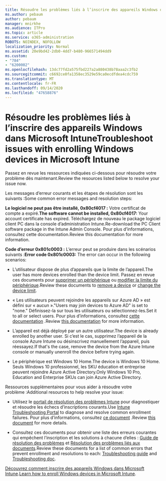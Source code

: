 ```yaml
---
title: Résoudre les problèmes liés à l’inscrire des appareils Windows dans Microsoft Intune
ms.author: pebaum
author: pebaum
manager: mnirkhe
ms.audience: ITPro
ms.topic: article
ms.service: o365-administration
ROBOTS: NOINDEX, NOFOLLOW
localization_priority: Normal
ms.assetid: 20e9bd42-2db0-4dd7-b480-966571494dd9
ms.custom:
- "784"
- "6200002"
ms.openlocfilehash: 13dc77fd2a575fbd227a2a880438b78aaa2c3fb2
ms.sourcegitcommit: c6692ce0fa1358ec3529e59ca0ecdfdea4cdc759
ms.translationtype: MT
ms.contentlocale: fr-FR
ms.lasthandoff: 09/14/2020
ms.locfileid: "47658876"
---
```

# <a name="troubleshoot-issues-with-enrolling-windows-devices-in-microsoft-intune"></a><span data-ttu-id="7bb9b-102">Résoudre les problèmes liés à l’inscrire des appareils Windows dans Microsoft Intune</span><span class="sxs-lookup"><span data-stu-id="7bb9b-102">Troubleshoot issues with enrolling Windows devices in Microsoft Intune</span></span>

<span data-ttu-id="7bb9b-103">Passez en revue les ressources indiquées ci-dessous pour résoudre votre problème dès maintenant.</span><span class="sxs-lookup"><span data-stu-id="7bb9b-103">Review the resources listed below to resolve your issue now.</span></span>
  
<span data-ttu-id="7bb9b-104">Les messages d’erreur courants et les étapes de résolution sont les suivants :</span><span class="sxs-lookup"><span data-stu-id="7bb9b-104">Some common error messages and resolution steps:</span></span>
  
 <span data-ttu-id="7bb9b-105">**Le logiciel ne peut pas être installé, 0x80cf4017 :** Votre certificat de compte a expiré.</span><span class="sxs-lookup"><span data-stu-id="7bb9b-105">**The software cannot be installed, 0x80cf4017:** Your account certificate has expired.</span></span> <span data-ttu-id="7bb9b-106">Téléchargez de nouveau le package logiciel client PC dans la console d’administration Intune.</span><span class="sxs-lookup"><span data-stu-id="7bb9b-106">Re-download the PC Client software package in the Intune Admin Console.</span></span> <span data-ttu-id="7bb9b-107">Pour plus d’informations, consultez cette documentation.</span><span class="sxs-lookup"><span data-stu-id="7bb9b-107">Review this documentation for more information.</span></span>
  
 <span data-ttu-id="7bb9b-108">**Code d’erreur 0x801c0003 :** L’erreur peut se produire dans les scénarios suivants :</span><span class="sxs-lookup"><span data-stu-id="7bb9b-108">**Error code 0x801c0003:** The error can occur in the following scenarios:</span></span>
  
-  <span data-ttu-id="7bb9b-109">L’utilisateur dispose de plus d’appareils que la limite de l’appareil.</span><span class="sxs-lookup"><span data-stu-id="7bb9b-109">The user has more devices enrolled than the device limit.</span></span> <span data-ttu-id="7bb9b-110">Passez en revue ces documents pour [supprimer un périphérique](https://docs.microsoft.com/intune/devices-wipe) ou [modifier la limite du périphérique](https://docs.microsoft.com/intune/enrollment-restrictions-set#set-device-limit-restrictions).</span><span class="sxs-lookup"><span data-stu-id="7bb9b-110">Review these documents to [remove a device](https://docs.microsoft.com/intune/devices-wipe) or [change the device limit](https://docs.microsoft.com/intune/enrollment-restrictions-set#set-device-limit-restrictions).</span></span>

-  <span data-ttu-id="7bb9b-111">« Les utilisateurs peuvent rejoindre les appareils sur Azure AD » est défini sur « aucun ».</span><span class="sxs-lookup"><span data-stu-id="7bb9b-111">"Users may join devices to Azure AD" is set to "none."</span></span> <span data-ttu-id="7bb9b-112">Définissez-la sur tous les utilisateurs ou sélectionnez-les.</span><span class="sxs-lookup"><span data-stu-id="7bb9b-112">Set it to all or select users.</span></span> <span data-ttu-id="7bb9b-113">Pour plus d’informations, consultez [cette documentation](https://docs.microsoft.com/azure/active-directory/device-management-azure-portal#configure-device-settings) .</span><span class="sxs-lookup"><span data-stu-id="7bb9b-113">Review [this documentation](https://docs.microsoft.com/azure/active-directory/device-management-azure-portal#configure-device-settings) for more information.</span></span>

-  <span data-ttu-id="7bb9b-114">L’appareil est déjà déployé par un autre utilisateur.</span><span class="sxs-lookup"><span data-stu-id="7bb9b-114">The device is already enrolled by another user.</span></span> <span data-ttu-id="7bb9b-115">Si c’est le cas, supprimez l’appareil de la console Azure Intune ou désinscrivez manuellement l’appareil, puis réessayez.</span><span class="sxs-lookup"><span data-stu-id="7bb9b-115">If that's the case, remove the device from the Azure Intune console or manually unenroll the device before trying again.</span></span>

-  <span data-ttu-id="7bb9b-116">Le périphérique est Windows 10 Home.</span><span class="sxs-lookup"><span data-stu-id="7bb9b-116">The device is Windows 10 Home.</span></span> <span data-ttu-id="7bb9b-117">Seuls Windows 10 professionnel, les SKU éducation et entreprise peuvent rejoindre Azure Active Directory.</span><span class="sxs-lookup"><span data-stu-id="7bb9b-117">Only Windows 10 Pro, Education and Enterprise SKUs can join Azure Active Directory.</span></span>

<span data-ttu-id="7bb9b-118">Ressources supplémentaires pour vous aider à résoudre votre problème :</span><span class="sxs-lookup"><span data-stu-id="7bb9b-118">Additional resources to help resolve your issue:</span></span>
  
-  <span data-ttu-id="7bb9b-119">Utilisez le [portail de résolution des problèmes Intune](https://devicemanagement.microsoft.com/#blade/Microsoft_Intune_DeviceSettings/TroubleshootBlade) pour diagnostiquer et résoudre les échecs d’inscriptions courants.</span><span class="sxs-lookup"><span data-stu-id="7bb9b-119">Use [Intune Troubleshooting Portal](https://devicemanagement.microsoft.com/#blade/Microsoft_Intune_DeviceSettings/TroubleshootBlade) to diagnose and resolve common enrollment failures.</span></span> <span data-ttu-id="7bb9b-120">Pour plus d’informations, consultez [ce document](https://docs.microsoft.com/intune/help-desk-operators) .</span><span class="sxs-lookup"><span data-stu-id="7bb9b-120">Review [this document](https://docs.microsoft.com/intune/help-desk-operators) for more details.</span></span>

-  <span data-ttu-id="7bb9b-121">Consultez ces documents pour obtenir une liste des erreurs courantes qui empêchent l’inscription et les solutions à chacune d’elles : [Guide de résolution des problèmes](https://support.microsoft.com/help/4089533/troubleshooting-windows-device-enrollment-problems-in-microsoft-intune) et [Résolution des problèmes liés aux documents](https://docs.microsoft.com/intune-classic/troubleshoot/troubleshoot-device-enrollment-in-intune).</span><span class="sxs-lookup"><span data-stu-id="7bb9b-121">Review these documents for a list of common errors that prevent enrollment and resolutions to each: [Troubleshooting guide](https://support.microsoft.com/help/4089533/troubleshooting-windows-device-enrollment-problems-in-microsoft-intune) and [Troubleshooting doc](https://docs.microsoft.com/intune-classic/troubleshoot/troubleshoot-device-enrollment-in-intune).</span></span>

<span data-ttu-id="7bb9b-122">[Découvrez comment inscrire des appareils Windows dans Microsoft Intune](https://docs.microsoft.com/intune/windows-enroll).</span><span class="sxs-lookup"><span data-stu-id="7bb9b-122">[Learn how to enroll Windows devices in Microsoft Intune](https://docs.microsoft.com/intune/windows-enroll).</span></span>

